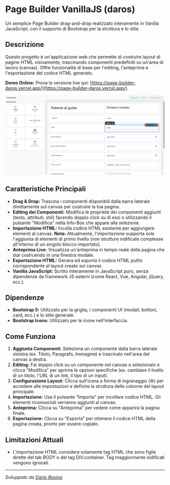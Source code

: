 # Page Builder VanillaJS (daros)

Un semplice Page Builder drag-and-drop realizzato interamente in Vanilla JavaScript, con il supporto di Bootstrap per la struttura e lo stile.

## Descrizione

Questo progetto è un'applicazione web che permette di costruire layout di pagine HTML visivamente, trascinando componenti predefiniti su un'area di lavoro (canvas). Offre funzionalità di base per l'editing, l'anteprima e l'esportazione del codice HTML generato.

**Demo Online:** Prova la versione live qui: [https://page-builder-daros.vercel.app/](https://page-builder-daros.vercel.app/)

![Anteprima Interfaccia Page Builder](screenshot/previewInterface_001.jpg)

## Caratteristiche Principali

*   **Drag & Drop:** Trascina i componenti disponibili dalla barra laterale direttamente sul canvas per costruire la tua pagina.
*   **Editing dei Componenti:** Modifica le proprietà dei componenti aggiunti (testo, attributi, stili) facendo doppio click su di essi o utilizzando il pulsante "Modifica" nella Info-Box che appare alla selezione.
*   **Importazione HTML:** Incolla codice HTML esistente per aggiungere elementi al canvas. **Nota:** Attualmente, l'importazione supporta solo l'aggiunta di elementi di primo livello (non strutture nidificate complesse all'interno di un singolo blocco importato).
*   **Anteprima Live:** Visualizza un'anteprima in tempo reale della pagina che stai costruendo in una finestra modale.
*   **Esportazione HTML:** Genera ed esporta il codice HTML pulito corrispondente al layout creato sul canvas.
*   **Vanilla JavaScript:** Scritto interamente in JavaScript puro, senza dipendenze da framework JS esterni (come React, Vue, Angular, jQuery, ecc.).

## Dipendenze

*   **Bootstrap 5:** Utilizzato per la griglia, i componenti UI (modali, bottoni, card, ecc.) e lo stile generale.
*   **Bootstrap Icons:** Utilizzato per le icone nell'interfaccia.

## Come Funziona

1.  **Aggiunta Componenti:** Seleziona un componente dalla barra laterale sinistra (es. Titolo, Paragrafo, Immagine) e trascinalo nell'area del canvas a destra.
2.  **Editing:** Fai doppio click su un componente nel canvas o selezionalo e clicca "Modifica" per aprirne le opzioni specifiche (es. cambiare il livello di un titolo, l'URL di un link, il tipo di un input).
3.  **Configurazione Layout:** Clicca sull'icona a forma di ingranaggio (⚙) per accedere alle impostazioni e definire la struttura delle colonne del layout principale.
4.  **Importazione:** Usa il pulsante "Importa" per incollare codice HTML. Gli elementi riconosciuti verranno aggiunti al canvas.
5.  **Anteprima:** Clicca su "Anteprima" per vedere come apparirà la pagina finale.
6.  **Esportazione:** Clicca su "Esporta" per ottenere il codice HTML della pagina creata, pronto per essere copiato.

## Limitazioni Attuali

*   L'importazione HTML considera solamente tag HTML che sono figlie dirette del tab BODY o del tag DIV.container. Tag maggiormente nidificati vengono ignorati.

---

_Sviluppato da [Dario Rosina](https://github.com/dariorosina)_